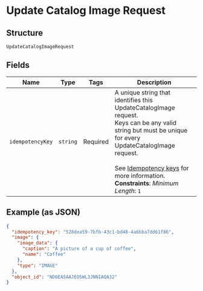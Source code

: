 <!-- Optimized: 2025-10-06 -->
<!-- RPM: 1.6.2.1.1.6.2.1_update-catalog-image-request_20251006 -->
<!-- Session: E2E RPM DNA Application -->
<!-- AOM: RND (Reggie & Dro) -->
<!-- COI: TECHNOLOGY -->
<!-- RPM: HIGH -->
<!-- ACTION: BUILD -->


# Update Catalog Image Request

## Structure

`UpdateCatalogImageRequest`

## Fields

| Name | Type | Tags | Description |
|  --- | --- | --- | --- |
| `idempotencyKey` | `string` | Required | A unique string that identifies this UpdateCatalogImage request.<br>Keys can be any valid string but must be unique for every UpdateCatalogImage request.<br><br>See [Idempotency keys](https://developer.squareup.com/docs/build-basics/common-api-patterns/idempotency) for more information.<br>**Constraints**: *Minimum Length*: `1` |

## Example (as JSON)

```json
{
  "idempotency_key": "528dea59-7bfb-43c1-bd48-4a6bba7dd61f86",
  "image": {
    "image_data": {
      "caption": "A picture of a cup of coffee",
      "name": "Coffee"
    },
    "type": "IMAGE"
  },
  "object_id": "ND6EA5AAJEO5WL3JNNIAQA32"
}
```
